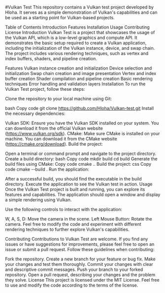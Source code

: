 #Vulkan Test
This repository contains a Vulkan test project developed by Hloha. It serves as a simple demonstration of Vulkan's capabilities and can be used as a starting point for Vulkan-based projects.

Table of Contents
Introduction
Features
Installation
Usage
Contributing
License
Introduction
Vulkan Test is a project that showcases the usage of the Vulkan API, which is a low-level graphics and compute API. It demonstrates the basic setup required to create a Vulkan application, including the initialization of the Vulkan instance, device, and swap chain. The project includes various rendering techniques, such as vertex and index buffers, shaders, and pipeline creation.

Features
Vulkan instance creation and initialization
Device selection and initialization
Swap chain creation and image presentation
Vertex and index buffer creation
Shader compilation and pipeline creation
Basic rendering techniques
Error handling and validation layers
Installation
To run the Vulkan Test project, follow these steps:

Clone the repository to your local machine using Git:

bash
Copy code
git clone https://github.com/Hloha/Vulkan-test.git
Install the necessary dependencies:

Vulkan SDK: Ensure you have the Vulkan SDK installed on your system. You can download it from the official Vulkan website (https://www.vulkan.org/sdk).
CMake: Make sure CMake is installed on your machine. You can download it from the CMake website (https://cmake.org/download).
Build the project:

Open a terminal or command prompt and navigate to the project directory.
Create a build directory:
bash
Copy code
mkdir build
cd build
Generate the build files using CMake:
Copy code
cmake ..
Build the project:
css
Copy code
cmake --build .
Run the application:

After a successful build, you should find the executable in the build directory.
Execute the application to see the Vulkan test in action.
Usage
Once the Vulkan Test project is built and running, you can explore its features and capabilities. The application should open a window and display a simple rendering using Vulkan.

Use the following controls to interact with the application:

W, A, S, D: Move the camera in the scene.
Left Mouse Button: Rotate the camera.
Feel free to modify the code and experiment with different rendering techniques to further explore Vulkan's capabilities.

Contributing
Contributions to Vulkan Test are welcome. If you find any issues or have suggestions for improvements, please feel free to open an issue or submit a pull request. Follow these guidelines when contributing:

Fork the repository.
Create a new branch for your feature or bug fix.
Make your changes and test them thoroughly.
Commit your changes with clear and descriptive commit messages.
Push your branch to your forked repository.
Open a pull request, describing your changes and the problem they solve.
License
This project is licensed under the MIT License. Feel free to use and modify the code according to the terms of the license.
